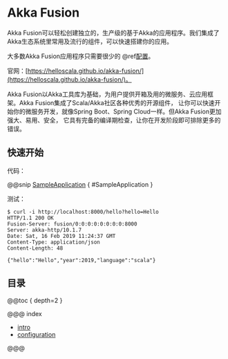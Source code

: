 # Akka Fusion

Akka Fusion可以轻松创建独立的，生产级的基于Akka的应用程序。我们集成了Akka生态系统里常用及流行的组件，可以快速搭建你的应用。

大多数Akka Fusion应用程序只需要很少的 @ref[配置](configuration/index.md)。

官网：[https://helloscala.github.io/akka-fusion/](https://helloscala.github.io/akka-fusion/)。

Akka Fusion以Akka工具库为基础，为用户提供开箱及用的微服务、云应用框架。Akka Fusion集成了Scala/Akka社区各种优秀的开源组件，
让你可以快速开始你的微服务开发，就像Spring Boot、Spring Cloud一样。但Akka Fusion更加强大、易用、安全，
它具有完备的编译期检查，让你在开发阶段即可排除更多的错误。

## 快速开始

代码：

@@snip [SampleApplication](../scala/fusion/docs/sample/SampleApplication.scala) { #SampleApplication }

测试：
```
$ curl -i http://localhost:8000/hello?hello=Hello
HTTP/1.1 200 OK
Fusion-Server: fusion/0:0:0:0:0:0:0:0:8000
Server: akka-http/10.1.7
Date: Sat, 16 Feb 2019 11:24:37 GMT
Content-Type: application/json
Content-Length: 48

{"hello":"Hello","year":2019,"language":"scala"}
```

## 目录

@@toc { depth=2 }

@@@ index

* [intro](intro/index.md)
* [configuration](configuration/index.md)

@@@

